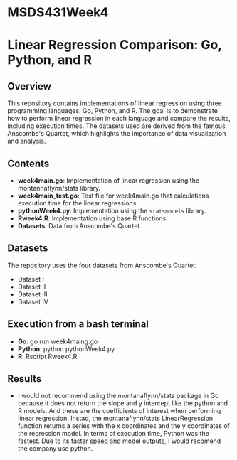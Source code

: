 # MSDS431Week4
# Linear Regression Comparison: Go, Python, and R

## Overview

This repository contains implementations of linear regression using three programming languages: Go, Python, and R. The goal is to demonstrate how to perform linear regression in each language and compare the results, including execution times. The datasets used are derived from the famous Anscombe's Quartet, which highlights the importance of data visualization and analysis.

## Contents

- **week4main.go**: Implementation of linear regression using the montannaflynn/stats library.
- **week4main_test.go**: Test file for week4main.go that calculations execution time for the linear regressions
- **pythonWeek4.py**: Implementation using the `statsmodels` library.
- **Rweek4.R**: Implementation using base R functions.
- **Datasets**: Data from Anscombe's Quartet.

## Datasets

The repository uses the four datasets from Anscombe's Quartet:

- Dataset I
- Dataset II
- Dataset III
- Dataset IV

## Execution from a bash terminal
- **Go**: go run week4maing.go
- **Python**: python pythonWeek4.py
- **R**: Rscript Rweek4.R

## Results
- I would not recommend using the montanaflynn/stats package in Go because it does not return the slope and y intercept like the python and R models. And these are the coefficients of interest when performing linear regression. Instad, the montanaflynn/stats LinearRegression function returns a series with the x coordinates and the y coordinates of the regression model. In terms of execution time, Python was the fastest. Due to its faster speed and model outputs, I would recomend the company use python.




